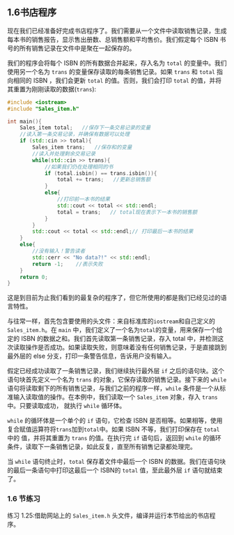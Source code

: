 

## 1.6书店程序

现在我们已经准备好完成书店程序了。我们需要从一个文件中读取销售记录，生成每本书的销售报告，显示售出册数、总销售额和平均售价。我们假定每个 ISBN 书号的所有销售记录在文件中是聚在一起保存的。

我们的程序会将每个 ISBN 的所有数据合并起来，存入名为 `total` 的变量中。我们使用另一个名为 `trans` 的变量保存读取的毎条销售记录。如果 `trans` 和 `total` 指向相同的 ISBN ，我们会更新 `total` 的值。否则，我们会打印 `total` 的值，并将其重置为刚刚读取的数据(`trans`):


```cpp
#include <iostream>
#include "Sales_item.h"

int main(){
    Sales_item total;   //保存下一条交易记录的变量
    //读入第一条交易记录，并确保有数据可以处理
    if (std::cin >> total){
        Sales_item trans;   //保存和的变量
        //读入并处理剩余交易记录
        while(std::cin >> trans){
            //如果我们仍在处理相同的书
            if (total.isbin() == trans.isbin()){
                total += trans;   //更新总销售额
            }
            else{
                //打印前一本书的结果
                std::cout << total << std::endl;
                total = trans;   // total现在表示下一本书的销售额
            }
        }
        std::cout << total << std::endl;// 打印最后一本书的结果
    }
    else{
        //没有输入！警告读者
        std::cerr << "No data?!" << std::endl;
        return -1;    //表示失败
    }
    return 0;
}
```


这是到目前为止我们看到的最复杂的程序了，但它所使用的都是我们已经见过的语言特性。

与往常一样，首先包含要使用的头文件：来自标准库的`iostream`和自己定义的 `Sales_item.h`。在 `main` 中，我们定义了一个名为`total`的变量，用来保存一个给定的 ISBN 的数据之和。我们首先读取第一条销售记录，存入 total 中，并检测这次读取操作是否成功。如果读取失败，则意味着没有任何销售记录，于是直接跳到最外层的 else 分支，打印一条警告信息，告诉用户没有输入。

假定已经成功读取了一条销售记录，我们继续执行最外层 `if` 之后的语句块。这个语句块首先定义一个名为 `trans` 的对象，它保存读取的销售记录。接下来的 `while` 语句将读取剩下的所有销售记录，与我们之前的程序一样，`while` 条件是一个从标准输入读取值的操作。在本例中，我们读取一个 `Sales_item` 对象，存入 `trans` 中。只要读取成功， 就执行 `while` 循环体。

`while` 的循环体是一个单个的 `if` 语句，它检查 ISBN 是否相等。如果相等，使用复合赋值运算符将`trans`加到`total`中。如果 ISBN 不等，我们打印保存在 `total` 中的 值，并将其重置为 `trans` 的值。在执行完 `if` 语句后，返回到 `while` 的循环条件，读取下一条销售记录，如此反复，直至所有销售记录都处理完。

当 `while` 语句终止时，`total` 保存着文件中最后一个 ISBN 的数据。我们在语句块 的最后一条语句中打印这最后一个 ISBN的 `total` 值，至此最外层 `if` 语句就结束了。


### 1.6 节练习

练习 1.25:借助网站上的 `Sales_item.h` 头文件，编译并运行本节给出的书店程序。
